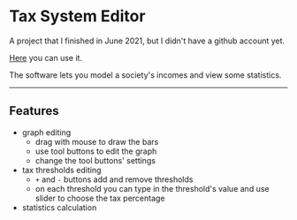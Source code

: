 # Tax System Editor
 A project that I finished in June 2021, but I didn't have a github account yet.
 
 [Here](https://gre-v-el.github.io/Tax-System-Editor/) you can use it.

The software lets you model a society's incomes and view some statistics.

---
## Features
* graph editing
  * drag with mouse to draw the bars
  * use tool buttons to edit the graph
  * change the tool buttons' settings
* tax thresholds editing
  * `+` and `-` buttons add and remove thresholds
  * on each threshold you can type in the threshold's value and use slider to choose the tax percentage
* statistics calculation